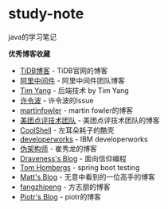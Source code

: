 # study-note
java的学习笔记  



**优秀博客收藏**

- [TiDB博客](https://pingcap.com/blog-cn/) - TiDB官网的博客
- [阿里中间件](http://jm.taobao.org/) - 阿里中间件团队博客
- [Tim Yang](https://timyang.net/) - 后端技术 by Tim Yang
- [许令波](https://github.com/xulingbo/xulingbo.github.io/issues/) - 许令波的Issue
- [martinfowler](https://martinfowler.com/) - martin fowler的博客
- [美团点评技术团队](https://tech.meituan.com/) - 美团点评技术团队的博客
- [CoolShell](https://coolshell.cn/) - 左耳朵耗子的酷壳
- [developerworks](https://www.ibm.com/developerworks/cn/) - IBM developerworks
- [伪架构师](https://blog.fleeto.us/) - 崔秀龙的博客
- [Draveness's Blog](https://draveness.me/) - 面向信仰编程
- [Tom Hombergs](https://github.com/thombergs/code-examples/tree/master/spring-boot/spring-boot-testing) - spring boot testing
- [Matt's Blog](https://matt33.com/) - 无意中看到的一位高手的博客
- [fangzhipeng](https://www.fangzhipeng.com/) - 方志朋的博客
- [Piotr's Blog](https://piotrminkowski.wordpress.com/) - piotr的博客
